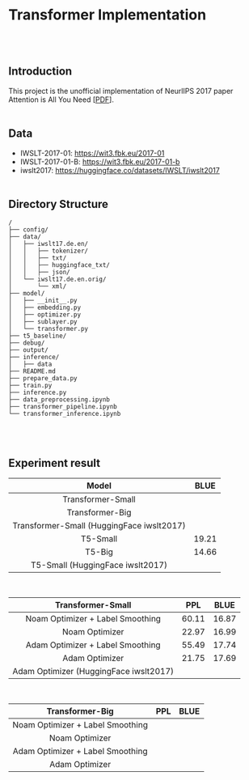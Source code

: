 # Transformer Implementation

<br><br>

## Introduction
This project is the unofficial implementation of NeurlIPS 2017 paper Attention is All You Need [[PDF](https://arxiv.org/abs/1706.03762)]. 
<br><br>


## Data
* IWSLT-2017-01: https://wit3.fbk.eu/2017-01
* IWSLT-2017-01-B: https://wit3.fbk.eu/2017-01-b
* iwslt2017: https://huggingface.co/datasets/IWSLT/iwslt2017
<br><br>

## Directory Structure
```
/
├── config/
├── data/
│   ├── iwslt17.de.en/
│   │   ├── tokenizer/
│   │   ├── txt/
│   │   ├── huggingface_txt/
│   │   ├── json/
│   └── iwslt17.de.en.orig/
│       └── xml/
├── model/
│   ├── __init__.py
│   ├── embedding.py
│   ├── optimizer.py
│   ├── sublayer.py
│   └── transformer.py
├── t5_baseline/
├── debug/
├── output/
├── inference/
│   ├── data
├── README.md
├── prepare_data.py
├── train.py
├── inference.py
├── data_preprocessing.ipynb
├── transformer_pipeline.ipynb
└── transformer_inference.ipynb
```

<br><br>


## Experiment result

|  Model      | BLUE |
| :-----: |:----: |
| Transformer-Small  |  |  
| Transformer-Big |  | 
| Transformer-Small (HuggingFace iwslt2017) |  |  
| T5-Small  | 19.21 | 
| T5-Big | 14.66 | 
| T5-Small (HuggingFace iwslt2017) |  | 

<br>

|      Transformer-Small   | PPL | BLUE |
| :-----: |:----: | :----: | 
| Noam Optimizer + Label Smoothing | 60.11 | 16.87  | 
| Noam Optimizer | 22.97 | 16.99  |
| Adam Optimizer + Label Smoothing | 55.49  | 17.74  |
| Adam Optimizer | 21.75 | 17.69 |
| Adam Optimizer (HuggingFace iwslt2017) |  |  |

<br>

|      Transformer-Big   | PPL | BLUE |
| :-----: |:----: | :----: |  
| Noam Optimizer + Label Smoothing |  |   |
| Noam Optimizer |  |   |
| Adam Optimizer + Label Smoothing |  |   |
| Adam Optimizer |  |   |

<br><br>
